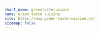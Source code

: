 ```yaml
---
short_name: greentastecuisine
name: Green taste cuisine
site: https://www.green-taste-cuisine.pt/
sitemap: false
---
```


